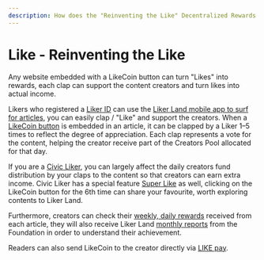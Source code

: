 ```yaml
---
description: How does the "Reinventing the Like" Decentralized Rewards work?
---
```


# Like - Reinventing the Like

Any website embedded with a LikeCoin button can turn "Likes" into rewards, each clap can support the content creators and turn likes into actual income.

Likers who registered a [Liker ID](../liker-id/) can use the [Liker Land mobile app to surf for articles](download.md), you can easily clap / "Like" and support the creators. When a [LikeCoin button](../creator/) is embedded in an article, it can be clapped by a Liker 1–5 times to reflect the degree of appreciation. Each clap represents a vote for the content, helping the creator receive part of the Creators Pool allocated for that day.

If you are a [Civic Liker](../civic-liker/),  you can largely affect the daily creators fund distribution by your claps to the content so that creators can earn extra income. Civic Liker has a special feature [Super Like](superlike.md) as well, clicking on the LikeCoin button for the 6th time can share your favourite, worth exploring contents to Liker Land.

Furthermore, creators can check their [weekly, daily rewards](../creatortools/rewards/) received from each article, they will also receive Liker Land [monthly reports](../creatortools/monthly-report.md) from the Foundation in order to understand their achievement.

Readers can also send LikeCoin to the creator directly via [LIKE pay](../../general-guides/wallet/like-pay.md).